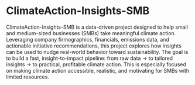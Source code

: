# ClimateAction-Insights-SMB
 ClimateAction-Insights-SMB is a data-driven project designed to help small and medium-sized businesses (SMBs) take meaningful climate action. Leveraging company firmographics, financials, emissions data, and actionable initiative recommendations, this project explores how insights can be used to nudge real-world behavior toward sustainability.  The goal is to build a fast, insight-to-impact pipeline: from raw data → to tailored insights → to practical, profitable climate action. This is especially focused on making climate action accessible, realistic, and motivating for SMBs with limited resources.
